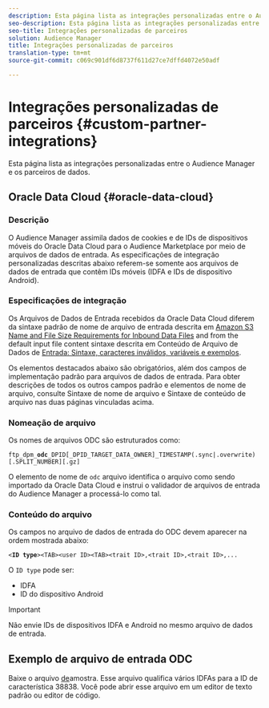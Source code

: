 ```yaml
---
description: Esta página lista as integrações personalizadas entre o Audience Manager e os parceiros de dados.
seo-description: Esta página lista as integrações personalizadas entre o Audience Manager e os parceiros de dados.
seo-title: Integrações personalizadas de parceiros
solution: Audience Manager
title: Integrações personalizadas de parceiros
translation-type: tm+mt
source-git-commit: c069c901df6d8737f611d27ce7dffd4072e50adf

---
```



# Integrações personalizadas de parceiros {#custom-partner-integrations}

Esta página lista as integrações personalizadas entre o Audience Manager e os parceiros de dados.

## Oracle Data Cloud {#oracle-data-cloud}

### Descrição

O Audience Manager assimila dados de cookies e de IDs de dispositivos móveis do Oracle Data Cloud para o Audience Marketplace por meio de arquivos de dados de entrada. As especificações de integração personalizadas descritas abaixo referem-se somente aos arquivos de dados de entrada que contêm IDs móveis (IDFA e IDs de dispositivo Android).

### Especificações de integração

Os Arquivos de Dados de Entrada recebidos da Oracle Data Cloud diferem da sintaxe padrão de nome de arquivo de entrada descrita em [Amazon S3 Name and File Size Requirements for Inbound Data Files](/help/using/integration/sending-audience-data/batch-data-transfer-explained/inbound-s3-filenames.md) and from the default input file content sintaxe descrita em Conteúdo de Arquivo de Dados de [Entrada: Sintaxe, caracteres inválidos, variáveis e exemplos](/help/using/integration/sending-audience-data/batch-data-transfer-explained/inbound-file-contents.md).

Os elementos destacados abaixo são obrigatórios, além dos campos de implementação padrão para arquivos de dados de entrada. Para obter descrições de todos os outros campos padrão e elementos de nome de arquivo, consulte Sintaxe de nome de arquivo e Sintaxe de conteúdo de arquivo nas duas páginas vinculadas acima.

### Nomeação de arquivo

Os nomes de arquivos ODC são estruturados como:

`ftp_dpm_`**`odc`**`_DPID[_DPID_TARGET_DATA_OWNER]_TIMESTAMP(.sync|.overwrite)[.SPLIT_NUMBER][.gz]`

O elemento de nome de `odc` arquivo identifica o arquivo como sendo importado da Oracle Data Cloud e instrui o validador de arquivos de entrada do Audience Manager a processá-lo como tal.

### Conteúdo do arquivo

Os campos no arquivo de dados de entrada do ODC devem aparecer na ordem mostrada abaixo:

`<`**`ID type`**`><TAB><user ID><TAB><trait ID>,<trait ID>,<trait ID>,...`

O `ID type` pode ser:

* IDFA
* ID do dispositivo Android

>[!IMPORTANT]
>
>Não envie IDs de dispositivos IDFA e Android no mesmo arquivo de dados de entrada.

## Exemplo de arquivo de entrada ODC

Baixe o arquivo [de](/help/using/integration/assets/ftp_dpm_odc_12345_1556223815.sync)amostra. Esse arquivo qualifica vários IDFAs para a ID de característica 38838. Você pode abrir esse arquivo em um editor de texto padrão ou editor de código.
